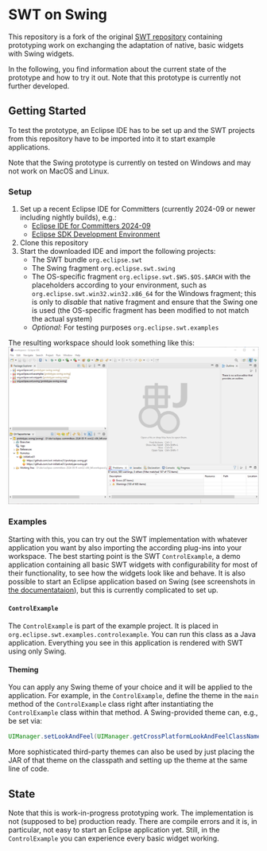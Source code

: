 # SWT on Swing

This repository is a fork of the original [SWT repository](https://github.com/eclipse-platform/eclipse.platform.swt) containing prototyping work on exchanging the adaptation of native, basic widgets with Swing widgets.

In the following, you find information about the current state of the prototype and how to try it out. Note that this prototype is currently not further developed.


## Getting Started

To test the prototype, an Eclipse IDE has to be set up and the SWT projects from this repository have to be imported into it to start example applications.

Note that the Swing prototype is currently on tested on Windows and may not work on MacOS and Linux.

### Setup

1. Set up a recent Eclipse IDE for Committers (currently 2024-09 or newer including nightly builds), e.g.:
   - [Eclipse IDE for Committers 2024-09](https://www.eclipse.org/downloads/packages/release/2024-09/r/eclipse-ide-eclipse-committers)
   - [Eclipse SDK Development Environment](https://github.com/eclipse-platform/eclipse.platform?tab=readme-ov-file#how-to-contribute)
2. Clone this repository
3. Start the downloaded IDE and import the following projects:
   - The SWT bundle `org.eclipse.swt`
   - The Swing fragment `org.eclipse.swt.swing`
   - The OS-specific fragment `org.eclipse.swt.$WS.$OS.$ARCH` with the placeholders according to your environment, such as `org.eclipse.swt.win32.win32.x86_64` for the Windows fragment; this is only to _disable_ that native fragment and ensure that the Swing one is used (the OS-specific fragment has been modified to not match the actual system)
   - _Optional:_ For testing purposes `org.eclipse.swt.examples`

The resulting workspace should look something like this:
![Workspace after setup](readme_images/workspace_after_setup.png)

### Examples

Starting with this, you can try out the SWT implementation with whatever application you want by also importing the according plug-ins into your workspace. The best starting point is the SWT `ControlExample`, a demo application containing all basic SWT widgets with configurability for most of their functionality, to see how the widgets look like and behave. It is also possible to start an Eclipse application based on Swing (see screenshots in [the documentataion](https://github.com/swt-initiative31/documents/blob/main/results/swing.md)), but this is currently complicated to set up.

#### `ControlExample`

The `ControlExample` is part of the example project. It is placed in `org.eclipse.swt.examples.controlexample`. You can run this class as a Java application. Everything you see in this application is rendered with SWT using only Swing.

#### Theming

You can apply any Swing theme of your choice and it will be applied to the application. For example, in the `ControlExample`, define the theme in the `main` method of the `ControlExample` class right after instantiating the `ControlExample` class within that method. A Swing-provided theme can, e.g., be set via:
````java
UIManager.setLookAndFeel(UIManager.getCrossPlatformLookAndFeelClassName());
````
More sophisticated third-party themes can also be used by just placing the JAR of that theme on the classpath and setting up the theme at the same line of code.


## State

Note that this is work-in-progress prototyping work. The implementation is not (supposed to be) production ready. There are compile errors and it is, in particular, not easy to start an Eclipse application yet. Still, in the `ControlExample` you can experience every basic widget working.
